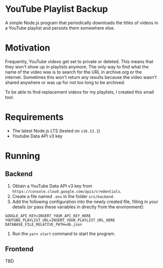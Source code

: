 # YouTube Playlist Backup

A simple Node.js program that periodically downloads the titles of videos in a YouTube playlist and persists them somewhere else.

# Motivation 

Frequently, YouTube videos get set to private or deleted. This means that they won't show up in playlists anymore. The only way to find what the name of the video was is to search for the URL in archive.org or the internet. Sometimes this won't return any results because the video wasn't shared anywhere or was up for not too long to be archived. 

To be able to find replacement videos for my playlists, I created this small tool.
 
# Requirements 

* The latest Node.js LTS (tested on ``v16.13.1``)
* Youtube Data API v3 key
# Running

## Backend

1. Obtain a YouTube Data API v3 key from `https://console.cloud.google.com/apis/credentials`.
1. Create a file named `.env` in the folder `src/backend`.
1. Add the following configuration into the newly created file, filling in your details (or pass these variables in directly from the environment):
````
GOOGLE_API_KEY=INSERT_YOUR_API_KEY_HERE
YOUTUBE_PLAYLIST_URL=INSERT_YOUR_PLAYLIST_URL_HERE
DATABASE_FILE_RELATIVE_PATH=db.json
````
1. Run the `yarn start` command to start the program.

## Frontend

TBD